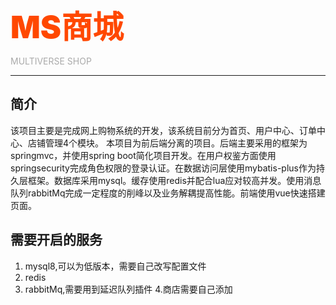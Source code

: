 <span style="color:#FF4800;font-size:50px;font-weight:900">MS商城</span>

<span style="color:#aaa">MULTIVERSE SHOP</span>

---

## 简介

该项目主要是完成网上购物系统的开发，该系统目前分为首页、用户中心、订单中心、店铺管理4个模块。
本项目为前后端分离的项目。后端主要采用的框架为springmvc，并使用spring boot简化项目开发。在用户权鉴方面使用springsecurity完成角色权限的登录认证。在数据访问层使用mybatis-plus作为持久层框架。数据库采用mysql。缓存使用redis并配合lua应对较高并发。使用消息队列rabbitMq完成一定程度的削峰以及业务解耦提高性能。前端使用vue快速搭建页面。

## 需要开启的服务

1. mysql8,可以为低版本，需要自己改写配置文件
2. redis
3. rabbitMq,需要用到延迟队列插件
4.商店需要自己添加
